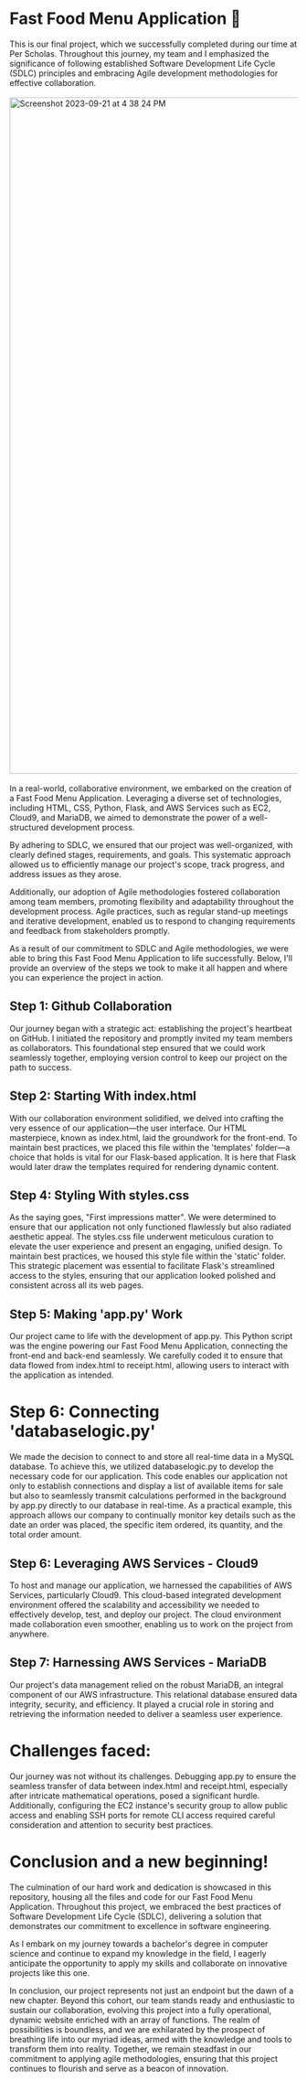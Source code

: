 # Fast Food Menu Application 🍔

This is our final project, which we successfully completed during our time at Per Scholas. Throughout this journey, my team and I emphasized the significance of following established Software Development Life Cycle (SDLC) principles and embracing Agile development methodologies for effective collaboration.
<br><br>
<img width="1183" alt="Screenshot 2023-09-21 at 4 38 24 PM" src="https://github.com/niazkhan0731/Fastfood-Menu-Project/assets/135728087/1a87ca0d-198c-4d5f-a05c-608c34d0bf85">
<br><br>
In a real-world, collaborative environment, we embarked on the creation of a Fast Food Menu Application. Leveraging a diverse set of technologies, including HTML, CSS, Python, Flask, and AWS Services such as EC2, Cloud9, and MariaDB, we aimed to demonstrate the power of a well-structured development process.

By adhering to SDLC, we ensured that our project was well-organized, with clearly defined stages, requirements, and goals. This systematic approach allowed us to efficiently manage our project's scope, track progress, and address issues as they arose.

Additionally, our adoption of Agile methodologies fostered collaboration among team members, promoting flexibility and adaptability throughout the development process. Agile practices, such as regular stand-up meetings and iterative development, enabled us to respond to changing requirements and feedback from stakeholders promptly.

As a result of our commitment to SDLC and Agile methodologies, we were able to bring this Fast Food Menu Application to life successfully. Below, I'll provide an overview of the steps we took to make it all happen and where you can experience the project in action.

## Step 1: Github Collaboration

Our journey began with a strategic act: establishing the project's heartbeat on GitHub. I initiated the repository and promptly invited my team members as collaborators. This foundational step ensured that we could work seamlessly together, employing version control to keep our project on the path to success.

## Step 2: Starting With index.html

With our collaboration environment solidified, we delved into crafting the very essence of our application—the user interface. Our HTML masterpiece, known as index.html, laid the groundwork for the front-end. To maintain best practices, we placed this file within the 'templates' folder—a choice that holds is vital for our Flask-based application. It is here that Flask would later draw the templates required for rendering dynamic content.

## Step 4: Styling With styles.css

As the saying goes, "First impressions matter". We were determined to ensure that our application not only functioned flawlessly but also radiated aesthetic appeal. The styles.css file underwent meticulous curation to elevate the user experience and present an engaging, unified design. To maintain best practices, we housed this style file within the 'static' folder. This strategic placement was essential to facilitate Flask's streamlined access to the styles, ensuring that our application looked polished and consistent across all its web pages.

## Step 5: Making 'app.py' Work

Our project came to life with the development of app.py. This Python script was the engine powering our Fast Food Menu Application, connecting the front-end and back-end seamlessly. We carefully coded it to ensure that data flowed from index.html to receipt.html, allowing users to interact with the application as intended.

# Step 6: Connecting 'databaselogic.py'

We made the decision to connect to and store all real-time data in a MySQL database. To achieve this, we utilized databaselogic.py to develop the necessary code for our application. This code enables our application not only to establish connections and display a list of available items for sale but also to seamlessly transmit calculations performed in the background by app.py directly to our database in real-time. As a practical example, this approach allows our company to continually monitor key details such as the date an order was placed, the specific item ordered, its quantity, and the total order amount.

## Step 6: Leveraging AWS Services - Cloud9

To host and manage our application, we harnessed the capabilities of AWS Services, particularly Cloud9. This cloud-based integrated development environment offered the scalability and accessibility we needed to effectively develop, test, and deploy our project. The cloud environment made collaboration even smoother, enabling us to work on the project from anywhere.

## Step 7: Harnessing AWS Services - MariaDB

Our project's data management relied on the robust MariaDB, an integral component of our AWS infrastructure. This relational database ensured data integrity, security, and efficiency. It played a crucial role in storing and retrieving the information needed to deliver a seamless user experience.

# Challenges faced:

Our journey was not without its challenges. Debugging app.py to ensure the seamless transfer of data between index.html and receipt.html, especially after intricate mathematical operations, posed a significant hurdle. Additionally, configuring the EC2 instance's security group to allow public access and enabling SSH ports for remote CLI access required careful consideration and attention to security best practices.

# Conclusion and a new beginning!

The culmination of our hard work and dedication is showcased in this repository, housing all the files and code for our Fast Food Menu Application. Throughout this project, we embraced the best practices of Software Development Life Cycle (SDLC), delivering a solution that demonstrates our commitment to excellence in software engineering.

As I embark on my journey towards a bachelor's degree in computer science and continue to expand my knowledge in the field, I eagerly anticipate the opportunity to apply my skills and collaborate on innovative projects like this one.

In conclusion, our project represents not just an endpoint but the dawn of a new chapter. Beyond this cohort, our team stands ready and enthusiastic to sustain our collaboration, evolving this project into a fully operational, dynamic website enriched with an array of functions. The realm of possibilities is boundless, and we are exhilarated by the prospect of breathing life into our myriad ideas, armed with the knowledge and tools to transform them into reality. Together, we remain steadfast in our commitment to applying agile methodologies, ensuring that this project continues to flourish and serve as a beacon of innovation.
